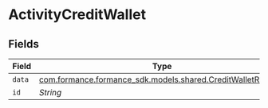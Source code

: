 # ActivityCreditWallet


## Fields

| Field                                                                                                     | Type                                                                                                      | Required                                                                                                  | Description                                                                                               |
| --------------------------------------------------------------------------------------------------------- | --------------------------------------------------------------------------------------------------------- | --------------------------------------------------------------------------------------------------------- | --------------------------------------------------------------------------------------------------------- |
| `data`                                                                                                    | [com.formance.formance_sdk.models.shared.CreditWalletRequest](../../models/shared/CreditWalletRequest.md) | :heavy_minus_sign:                                                                                        | N/A                                                                                                       |
| `id`                                                                                                      | *String*                                                                                                  | :heavy_minus_sign:                                                                                        | N/A                                                                                                       |